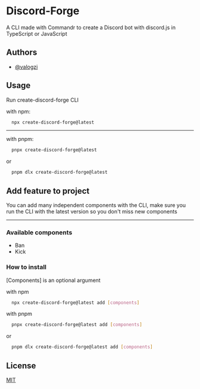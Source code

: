 # Discord-Forge

A CLI made with Commandr to create a Discord bot with discord.js in TypeScript or JavaScript

## Authors

- [@valogzi](https://www.github.com/valogzi)

## Usage

Run create-discord-forge CLI

with npm:

```bash
  npx create-discord-forge@latest
```

---

with pnpm:

```bash
  pnpx create-discord-forge@latest
```

or

```bash
  pnpm dlx create-discord-forge@latest
```

## Add feature to project

You can add many independent components with the CLI, make sure you run the CLI with the latest version so you don't miss new components

---

### Available components

- Ban
- Kick

### How to install

[Components] is an optional argument

with npm

```bash
  npx create-discord-forge@latest add [components]
```

with pnpm

```bash
  pnpx create-discord-forge@latest add [components]
```

or

```bash
  pnpm dlx create-discord-forge@latest add [components]
```

## License

[MIT](https://choosealicense.com/licenses/mit/)

